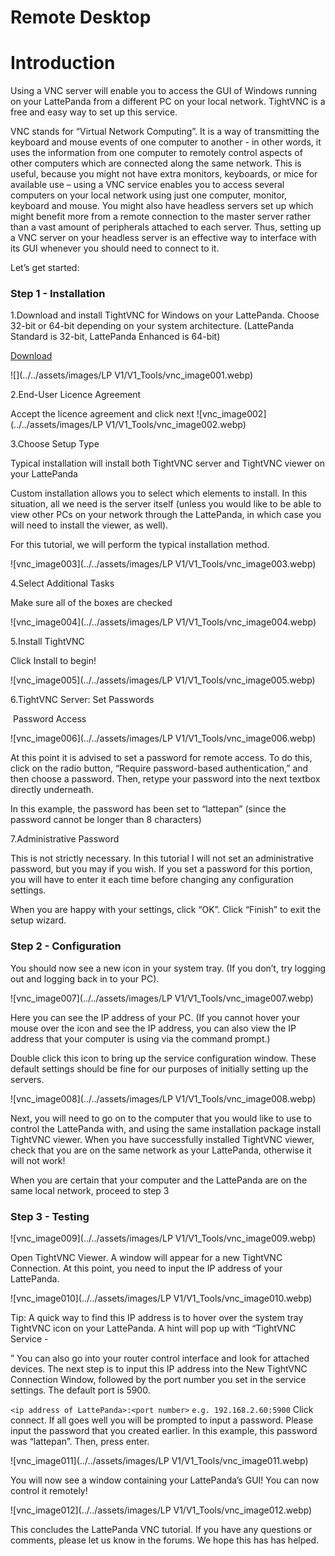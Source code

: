 # Remote Desktop

# Introduction

Using a VNC server will enable you to access the GUI of Windows running on your LattePanda from a different PC on your local network. TightVNC is a free and easy way to set up this service.

VNC stands for “Virtual Network Computing”. It is a way of transmitting the keyboard and mouse events of one computer to another - in other words, it uses the information from one computer to remotely control aspects of other computers which are connected along the same network. This is useful, because you might not have extra monitors, keyboards, or mice for available use – using a VNC service enables you to access several computers on your local network using just one computer, monitor, keyboard and mouse. You might also have headless servers set up which might benefit more from a remote connection to the master server rather than a vast amount of peripherals attached to each server. Thus, setting up a VNC server on your headless server is an effective way to interface with its GUI whenever you should need to connect to it. 

Let’s get started:

### Step 1 - Installation

1.Download and install TightVNC for Windows on your LattePanda. Choose 32-bit or 64-bit depending on your system architecture. (LattePanda Standard is 32-bit, LattePanda Enhanced is 64-bit)

   [Download](http://www.tightvnc.com/download.php)

   ![](../../assets/images/LP V1/V1_Tools/vnc_image001.webp)

2.End-User Licence Agreement

Accept the licence agreement and click next
   ![vnc_image002](../../assets/images/LP V1/V1_Tools/vnc_image002.webp)

3.Choose Setup Type

   Typical installation will install both TightVNC server and TightVNC viewer on your LattePanda

   Custom installation allows you to select which elements to install. In this situation, all we need is the server itself (unless you would like to be able to view other PCs on your network through the LattePanda, in which case you will need to install the viewer, as well).

   For this tutorial, we will perform the typical installation method.

   ![vnc_image003](../../assets/images/LP V1/V1_Tools/vnc_image003.webp)

4.Select Additional Tasks

   Make sure all of the boxes are checked

   ![vnc_image004](../../assets/images/LP V1/V1_Tools/vnc_image004.webp)

5.Install TightVNC

Click Install to begin!

   ![vnc_image005](../../assets/images/LP V1/V1_Tools/vnc_image005.webp)

6.TightVNC Server: Set Passwords

​    Password Access

   ![vnc_image006](../../assets/images/LP V1/V1_Tools/vnc_image006.webp)
   
At this point it is advised to set a password for remote access. To do this, click on the radio button, “Require password-based authentication,” and then choose a password. Then, retype your password into the next textbox directly underneath.

In this example, the password has been set to “lattepan” (since the password cannot be longer than 8 characters)

7.Administrative Password

This is not strictly necessary. In this tutorial I will not set an administrative password, but you may if you wish. If you set a password for this portion, you will have to enter it each time before changing any configuration settings.

When you are happy with your settings, click “OK”. Click “Finish” to exit the setup wizard.

### Step 2 - Configuration

   You should now see a new icon in your system tray. (If you don’t, try logging out and logging back in to your PC).

   ![vnc_image007](../../assets/images/LP V1/V1_Tools/vnc_image007.webp)

Here you can see the IP address of your PC. (If you cannot hover your mouse over the icon and see the IP address, you can also view the IP address that your computer is using via the command prompt.)

Double click this icon to bring up the service configuration window. These default settings should be fine for our purposes of initially setting up the servers.

   ![vnc_image008](../../assets/images/LP V1/V1_Tools/vnc_image008.webp)

Next, you will need to go on to the computer that you would like to use to control the LattePanda with, and using the same installation package install TightVNC viewer. When you have successfully installed TightVNC viewer, check that you are on the same network as your LattePanda, otherwise it will not work!

When you are certain that your computer and the LattePanda are on the same local network, proceed to step 3

### Step 3 - Testing

   ![vnc_image009](../../assets/images/LP V1/V1_Tools/vnc_image009.webp)

Open TightVNC Viewer. A window will appear for a new TightVNC Connection. At this point, you need to input the IP address of your LattePanda.

   ![vnc_image010](../../assets/images/LP V1/V1_Tools/vnc_image010.webp)

Tip: A quick way to find this IP address is to hover over the system tray TightVNC icon on your LattePanda. A hint will pop up with “TightVNC Service - 

” You can also go into your router control interface and look for attached devices. The next step is to input this IP address into the New TightVNC Connection Window, followed by the port number you set in the service settings. The default port is 5900.

 `<ip address of LattePanda>:<port number>`
   `e.g. 192.168.2.60:5900` Click connect. If all goes well you will be prompted to input a password. Please input the password that you created earlier. In this example, this password was “lattepan”. Then, press enter.


![vnc_image011](../../assets/images/LP V1/V1_Tools/vnc_image011.webp)

You will now see a window containing your LattePanda’s GUI! You can now control it remotely!

![vnc_image012](../../assets/images/LP V1/V1_Tools/vnc_image012.webp)

This concludes the LattePanda VNC tutorial. If you have any questions or comments, please let us know in the forums. We hope this has has helped.
